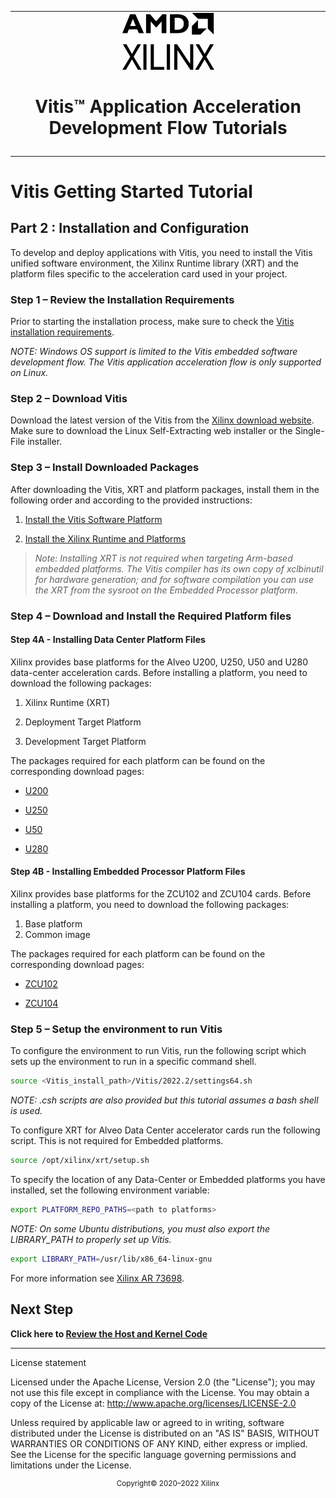 <table class="sphinxhide" width="100%">
 <tr>
   <td align="center"><img src="https://raw.githubusercontent.com/Xilinx/Image-Collateral/main/xilinx-logo.png" width="30%"/><h1>Vitis™ Application Acceleration Development Flow Tutorials</h1>
   </td>
 </tr>
 <tr>
 <td>
 </td>
 </tr>
</table>

# Vitis Getting Started Tutorial

## Part 2 : Installation and Configuration

To develop and deploy applications with Vitis, you need to install the Vitis unified software environment, the Xilinx Runtime library (XRT) and the platform files specific to the acceleration card used in your project.

### Step 1 – Review the Installation Requirements

Prior to starting the installation process, make sure to check the [Vitis installation requirements](https://docs.xilinx.com/r/en-US/ug1393-vitis-application-acceleration/Installation-Requirements).

*NOTE: Windows OS support is limited to the Vitis embedded software development flow. The Vitis application acceleration flow is only supported on Linux.*

### Step 2 – Download Vitis

Download the latest version of the Vitis from the [Xilinx download website](https://www.xilinx.com/support/download/index.html/content/xilinx/en/downloadNav/vitis.html). Make sure to download the Linux Self-Extracting web installer or the Single-File installer.

### Step 3 – Install Downloaded Packages

After downloading the Vitis, XRT and platform packages, install them in the following order and according to the provided instructions:

1. [Install the Vitis Software Platform](https://docs.xilinx.com/r/en-US/ug1393-vitis-application-acceleration/Installing-the-Vitis-Software-Platform)

2. [Install the Xilinx Runtime and Platforms](https://docs.xilinx.com/r/en-US/ug1393-vitis-application-acceleration/Installing-Xilinx-Runtime-and-Platforms)

>*Note: Installing XRT is not required when targeting Arm-based embedded platforms. The Vitis compiler has its own copy of xclbinutil for hardware generation; and for software compilation you can use the XRT from the sysroot on the Embedded Processor platform.*

### Step 4 – Download and Install the Required Platform files

#### Step 4A - Installing Data Center Platform Files

Xilinx provides base platforms for the Alveo U200, U250, U50 and U280 data-center acceleration cards. Before installing a platform, you need to download the following packages:

1. Xilinx Runtime (XRT)

2. Deployment Target Platform

3. Development Target Platform

The packages required for each platform can be found on the corresponding download pages:

* [U200](https://www.xilinx.com/products/boards-and-kits/alveo/u200.html#gettingStarted)

* [U250](https://www.xilinx.com/products/boards-and-kits/alveo/u250.html#gettingStarted)

* [U50](https://www.xilinx.com/products/boards-and-kits/alveo/u50.html#gettingStarted)

* [U280](https://www.xilinx.com/products/boards-and-kits/alveo/u280.html#gettingStarted)

#### Step 4B - Installing Embedded Processor Platform Files

Xilinx provides base platforms for the ZCU102 and ZCU104 cards. Before installing a platform, you need to download the following packages:

1. Base platform
2. Common image

The packages required for each platform can be found on the corresponding download pages:

* [ZCU102](https://www.xilinx.com/support/download/index.html/content/xilinx/en/downloadNav/embedded-platforms.html)

* [ZCU104](https://www.xilinx.com/support/download/index.html/content/xilinx/en/downloadNav/embedded-platforms.html)

### Step 5 – Setup the environment to run Vitis

To configure the environment to run Vitis, run the following script which sets up the environment to run in a specific command shell.

```bash
source <Vitis_install_path>/Vitis/2022.2/settings64.sh
```

*NOTE: .csh scripts are also provided but this tutorial assumes a bash shell is used.*

To configure XRT for Alveo Data Center accelerator cards run the following script. This is not required for Embedded platforms.

```bash
source /opt/xilinx/xrt/setup.sh
```

To specify the location of any Data-Center or Embedded platforms you have installed, set the following environment variable:

```bash
export PLATFORM_REPO_PATHS=<path to platforms>
```

*NOTE: On some Ubuntu distributions, you must also export the LIBRARY_PATH to properly set up Vitis.*

```bash
export LIBRARY_PATH=/usr/lib/x86_64-linux-gnu
```

For more information see [Xilinx AR 73698](https://www.xilinx.com/support/answers/73698.html).

## Next Step

  **Click here to [Review the Host and Kernel Code](./Part3.md)**

*************************************
License statement

Licensed under the Apache License, Version 2.0 (the "License");
you may not use this file except in compliance with the License.
You may obtain a copy of the License at: http://www.apache.org/licenses/LICENSE-2.0

Unless required by applicable law or agreed to in writing, software
distributed under the License is distributed on an "AS IS" BASIS,
WITHOUT WARRANTIES OR CONDITIONS OF ANY KIND, either express or implied.
See the License for the specific language governing permissions and
limitations under the License.

<p class="sphinxhide" align="center"><sup>Copyright&copy; 2020–2022 Xilinx</sup></p>
